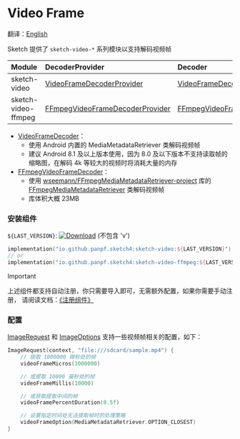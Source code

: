 # Video Frame

翻译：[English](video_frame.md)

Sketch 提供了 `sketch-video-*` 系列模块以支持解码视频帧

| Module              | DecoderProvider                   | Decoder                   | Android   | iOS | Desktop | Web |
|:--------------------|:----------------------------------|:--------------------------|:----------|:----|:--------|:----|
| sketch-video        | [VideoFrameDecoderProvider]       | [VideoFrameDecoder]       | ✅(API 27) | ❌   | ❌       | ❌   |
| sketch-video-ffmpeg | [FFmpegVideoFrameDecoderProvider] | [FFmpegVideoFrameDecoder] | ✅         | ❌   | ❌       | ❌   |

* [VideoFrameDecoder]：
    * 使用 Android 内置的 MediaMetadataRetriever 类解码视频帧
    * 建议 Android 8.1 及以上版本使用，因为 8.0 及以下版本不支持读取帧的缩略图，在解码 4k
      等较大的视频时将消耗大量的内存
* [FFmpegVideoFrameDecoder]：
    * 使用 [wseemann/FFmpegMediaMetadataRetriever-project][FFmpegMediaMetadataRetriever-project]
      库的 [FFmpegMediaMetadataRetriever] 类解码视频帧
    * 库体积大概 23MB

### 安装组件

`${LAST_VERSION}`: [![Download][version_icon]][version_link] (不包含 'v')

```kotlin
implementation("io.github.panpf.sketch4:sketch-video:${LAST_VERSION}")
// or
implementation("io.github.panpf.sketch4:sketch-video-ffmpeg:${LAST_VERSION}")
```

> [!IMPORTANT]
> 上述组件都支持自动注册，你只需要导入即可，无需额外配置，如果你需要手动注册，
> 请阅读文档：[《注册组件》](register_component_zh.md)

### 配置

[ImageRequest] 和 [ImageOptions] 支持一些视频帧相关的配置，如下：

```kotlin
ImageRequest(context, "file:///sdcard/sample.mp4") {
    // 提取 1000000 微秒处的帧
    videoFrameMicros(1000000)

    // 或提取 10000 毫秒处的帧
    videoFrameMillis(10000)

    // 或获取提取中间的帧
    videoFramePercentDuration(0.5f)

    // 设置指定时间处无法提取帧时的处理策略
    videoFrameOption(MediaMetadataRetriever.OPTION_CLOSEST)
}
```

[version_icon]: https://img.shields.io/maven-central/v/io.github.panpf.sketch4/sketch-singleton

[version_link]: https://repo1.maven.org/maven2/io/github/panpf/sketch4/

[FFmpegMediaMetadataRetriever-project]: https://github.com/wseemann/FFmpegMediaMetadataRetriever

[FFmpegMediaMetadataRetriever]: https://github.com/wseemann/FFmpegMediaMetadataRetriever/blob/master/core/src/main/kotlin/wseemann/media/FFmpegMediaMetadataRetriever.java

[VideoFrameDecoder]: ../../sketch-video/src/main/kotlin/com/github/panpf/sketch/decode/VideoFrameDecoder.kt

[FFmpegVideoFrameDecoder]: ../../sketch-video-ffmpeg/src/main/kotlin/com/github/panpf/sketch/decode/FFmpegVideoFrameDecoder.kt

[VideoFrameDecoderProvider]: ../../sketch-video/src/main/kotlin/com/github/panpf/sketch/decode/internal/VideoFrameDecoderProvider.kt

[FFmpegVideoFrameDecoderProvider]: ../../sketch-video-ffmpeg/src/main/kotlin/com/github/panpf/sketch/decode/internal/FFmpegVideoFrameDecoderProvider.kt

[ImageRequest]: ../../sketch-core/src/commonMain/kotlin/com/github/panpf/sketch/request/ImageRequest.common.kt

[ImageOptions]: ../../sketch-core/src/commonMain/kotlin/com/github/panpf/sketch/request/ImageOptions.common.kt
